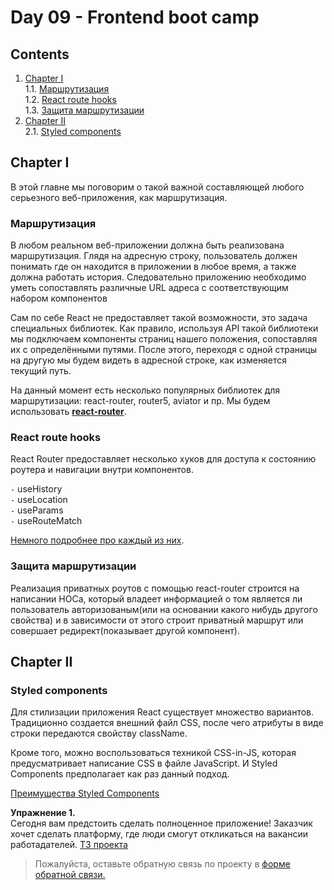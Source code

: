 #  Day 09 - Frontend boot camp

## Contents

1. [Chapter I](#chapter-i) \
   1.1. [Маршрутизация](#маршрутизация) \
   1.2. [React route hooks](#react-route-hooks) \
   1.3. [Защита маршрутизации](#защита-маршрутизации) 
2. [Chapter II](#chapter-ii) \
   2.1. [Styled components](#styled-components) 
## Chapter I

В этой главне мы поговорим о такой важной составляющей любого серьезного веб-приложения, как маршрутизация. 
  
### Маршрутизация

В любом реальном веб-приложении должна быть реализована маршрутизация. Глядя на адресную строку, пользователь должен понимать где он находится в приложении в любое время, а также должна работать история. Следовательно приложению необходимо уметь сопоставлять различные URL адреса с соответствующим набором компонентов

Сам по себе React не предоставляет такой возможности, это задача специальных библиотек. Как правило, используя API такой библиотеки мы подключаем компоненты страниц нашего положения, сопоставляя их с определёнными путями. После этого, переходя с одной страницы на другую мы будем видеть в адресной строке, как изменяется текущий путь.

На данный момент есть несколько популярных библиотек для маршрутизации: react-router, router5, aviator и пр. Мы будем использовать [**react-router**](./materials/React_router.md).

### React route hooks
React Router предоставляет несколько хуков для доступа к состоянию роутера и навигации внутри компонентов.

`-` useHistory \
`-` useLocation \
`-` useParams \
`-` useRouteMatch 

[Немного подробнее про каждый из них](./materials/React_router_hooks.md).
### Защита маршрутизации

Реализация приватных роутов с помощью react-router строится на написании HOCa, который владеет информацией о том является ли пользователь авторизованым(или на основании какого нибудь другого свойства) и в зависимости от этого строит приватный маршрут или совершает редирект(показывает другой компонент).

## Chapter II

### Styled components

Для стилизации приложения React существует множество вариантов. Традиционно создается внешний файл CSS, после чего атрибуты в виде строки передаются свойству className.

Кроме того, можно воспользоваться техникой CSS-in-JS, которая предусматривает написание CSS в файле JavaScript. И Styled Components предполагает как раз данный подход.

[Преимущества Styled Components](./materials/Styled_components.md)

**Упражнение 1.** \
Сегодня вам предстоить сделать полноценное приложение! Заказчик хочет сделать платформу, где люди смогут откликаться на вакансии работадателей. [ТЗ проекта](./src/chapter_2/Chapter_2.md)

>Пожалуйста, оставьте обратную связь по проекту в [форме обратной связи.](https://forms.gle/ppqnHgETi8hVJr5M7)
